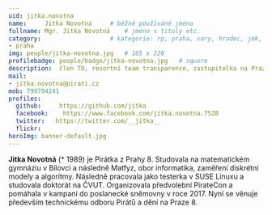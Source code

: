 ```yaml
---
uid: jitka.novotna
name:     Jitka Novotná  	# běžně používáné jméno
fullname: Mgr. Jitka Novotná	# jméno s tituly etc.
category:                 	# kategorie: rp, praha, vary, hradec, jmk, senat
- praha
img: people/jitka-novotna.jpg   # 165 x 220
profilebadge: people/badge/jitka-novotna.jpg   # squere
description:  člen TO, resortní team transparence, zastupitelka na Praze 8
mail:
- jitka.novotna@pirati.cz
mob: 799794241
profiles:
  github:     https://github.com/jitka 
  facebook:    https://www.facebook.com/jitka.novotna.7528
  twitter:   https://twitter.com/__jitka__
  flickr:		  
heroImg: banner-default.jpg  
---
```


**Jitka Novotná** (* 1989) je Pirátka z Prahy 8. Studovala na matematickém gymnáziu v Bílovci a následně Matfyz, obor informatika, zaměření diskrétní modely a algoritmy. Následně pracovala jako testerka v SUSE Linuxu a studovala doktorát na ČVUT. Organizovala předvolební PirateCon a pomáhala v kampani do poslanecké sněmovny v roce 2017. Nyní se věnuje především technickému odboru Pirátů a dění na Praze 8.

